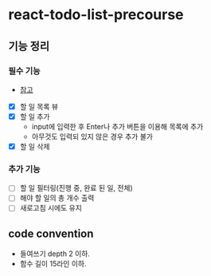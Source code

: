 # react-todo-list-precourse

## 기능 정리

### 필수 기능

- [참고](https://todomvc.com/examples/react/dist/)
- [x] 할 일 목록 뷰
- [x] 할 일 추가
  - input에 입력한 후 Enter나 추가 버튼을 이용해 목록에 추가
  - 아무것도 입력되 있지 않은 경우 추가 불가
- [x] 할 일 삭제

### 추가 기능

- [ ] 할 일 필터링(진행 중, 완료 된 일, 전체)
- [ ] 해야 할 일의 총 개수 출력
- [ ] 새로고침 시에도 유지

## code convention

- 들여쓰기 depth 2 이하.
- 함수 길이 15라인 이하.
